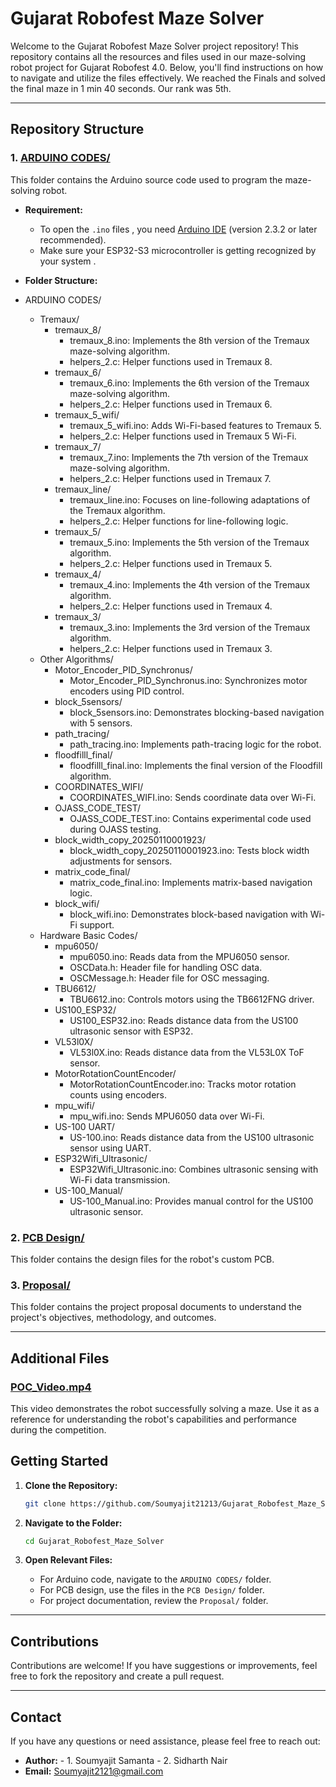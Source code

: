 # Gujarat Robofest Maze Solver

Welcome to the Gujarat Robofest Maze Solver project repository! This repository contains all the resources and files used in our maze-solving robot project for Gujarat Robofest 4.0. Below, you'll find instructions on how to navigate and utilize the files effectively.
We reached the Finals and solved the final maze in 1 min 40 seconds.
Our rank was 5th.

---

## Repository Structure

### 1. [ARDUINO CODES/](./ARDUINO%20CODES)

This folder contains the Arduino source code used to program the maze-solving robot.

- **Requirement:**
  - To open the `.ino` files , you need [Arduino IDE](https://www.arduino.cc/en/software) (version 2.3.2 or later recommended).
  - Make sure your ESP32-S3 microcontroller is getting recognized by your system .
 
- **Folder Structure:**
- ARDUINO CODES/
  - Tremaux/
    - tremaux_8/
      - tremaux_8.ino: Implements the 8th version of the Tremaux maze-solving algorithm.
      - helpers_2.c: Helper functions used in Tremaux 8.
    - tremaux_6/
      - tremaux_6.ino: Implements the 6th version of the Tremaux maze-solving algorithm.
      - helpers_2.c: Helper functions used in Tremaux 6.
    - tremaux_5_wifi/
      - tremaux_5_wifi.ino: Adds Wi-Fi-based features to Tremaux 5.
      - helpers_2.c: Helper functions used in Tremaux 5 Wi-Fi.
    - tremaux_7/
      - tremaux_7.ino: Implements the 7th version of the Tremaux maze-solving algorithm.
      - helpers_2.c: Helper functions used in Tremaux 7.
    - tremaux_line/
      - tremaux_line.ino: Focuses on line-following adaptations of the Tremaux algorithm.
      - helpers_2.c: Helper functions for line-following logic.
    - tremaux_5/
      - tremaux_5.ino: Implements the 5th version of the Tremaux algorithm.
      - helpers_2.c: Helper functions used in Tremaux 5.
    - tremaux_4/
      - tremaux_4.ino: Implements the 4th version of the Tremaux algorithm.
      - helpers_2.c: Helper functions used in Tremaux 4.
    - tremaux_3/
      - tremaux_3.ino: Implements the 3rd version of the Tremaux algorithm.
      - helpers_2.c: Helper functions used in Tremaux 3.
  - Other Algorithms/
    - Motor_Encoder_PID_Synchronus/
      - Motor_Encoder_PID_Synchronus.ino: Synchronizes motor encoders using PID control.
    - block_5sensors/
      - block_5sensors.ino: Demonstrates blocking-based navigation with 5 sensors.
    - path_tracing/
      - path_tracing.ino: Implements path-tracing logic for the robot.
    - floodfilll_final/
      - floodfilll_final.ino: Implements the final version of the Floodfill algorithm.
    - COORDINATES_WIFI/
      - COORDINATES_WIFI.ino: Sends coordinate data over Wi-Fi.
    - OJASS_CODE_TEST/
      - OJASS_CODE_TEST.ino: Contains experimental code used during OJASS testing.
    - block_width_copy_20250110001923/
      - block_width_copy_20250110001923.ino: Tests block width adjustments for sensors.
    - matrix_code_final/
      - matrix_code_final.ino: Implements matrix-based navigation logic.
    - block_wifi/
      - block_wifi.ino: Demonstrates block-based navigation with Wi-Fi support.
  - Hardware Basic Codes/
    - mpu6050/
      - mpu6050.ino: Reads data from the MPU6050 sensor.
      - OSCData.h: Header file for handling OSC data.
      - OSCMessage.h: Header file for OSC messaging.
    - TBU6612/
      - TBU6612.ino: Controls motors using the TB6612FNG driver.
    - US100_ESP32/
      - US100_ESP32.ino: Reads distance data from the US100 ultrasonic sensor with ESP32.
    - VL53l0X/
      - VL53l0X.ino: Reads distance data from the VL53L0X ToF sensor.
    - MotorRotationCountEncoder/
      - MotorRotationCountEncoder.ino: Tracks motor rotation counts using encoders.
    - mpu_wifi/
      - mpu_wifi.ino: Sends MPU6050 data over Wi-Fi.
    - US-100 UART/
      - US-100.ino: Reads distance data from the US100 ultrasonic sensor using UART.
    - ESP32Wifi_Ultrasonic/
      - ESP32Wifi_Ultrasonic.ino: Combines ultrasonic sensing with Wi-Fi data transmission.
    - US-100_Manual/
      - US-100_Manual.ino: Provides manual control for the US100 ultrasonic sensor.


### 2. [PCB Design/](./PCB%20Design)

This folder contains the design files for the robot's custom PCB.


### 3. [Proposal/](./Proposal)

This folder contains the project proposal documents to understand the project's objectives, methodology, and outcomes.

---

## Additional Files

### [POC\_Video.mp4](./POC_Video.mp4)

This video demonstrates the robot successfully solving a maze. Use it as a reference for understanding the robot's capabilities and performance during the competition.


## Getting Started

1. **Clone the Repository:**

   ```bash
   git clone https://github.com/Soumyajit21213/Gujarat_Robofest_Maze_Solver.git
   ```

2. **Navigate to the Folder:**

   ```bash
   cd Gujarat_Robofest_Maze_Solver
   ```

3. **Open Relevant Files:**

   - For Arduino code, navigate to the `ARDUINO CODES/` folder.
   - For PCB design, use the files in the `PCB Design/` folder.
   - For project documentation, review the `Proposal/` folder.

---

## Contributions

Contributions are welcome! If you have suggestions or improvements, feel free to fork the repository and create a pull request.

---

## Contact

If you have any questions or need assistance, please feel free to reach out:

- **Author:** - 1. Soumyajit Samanta
              - 2. Sidharth Nair
- **Email:** [Soumyajit2121@gmail.com](mailto\:soumyajit2121@gmail.com)



